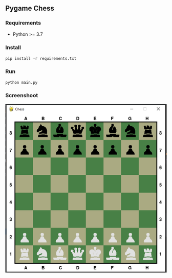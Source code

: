 ## Pygame Chess

### Requirements
- Python >= 3.7

### Install
```shell
pip install -r requirements.txt
```

### Run
```shell
python main.py
```

### Screenshoot
![game_screen](game.PNG)